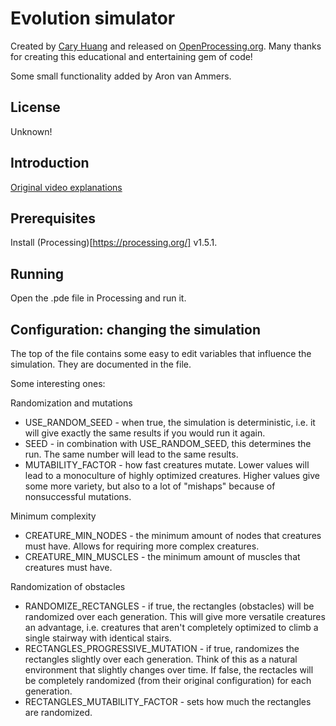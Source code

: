 # Evolution simulator

Created by [Cary Huang](https://www.youtube.com/channel/UC9z7EZAbkphEMg0SP7rw44A) and released on [OpenProcessing.org](http://www.openprocessing.org/sketch/205807). Many thanks for creating this educational and entertaining gem of code!

Some small functionality added by Aron van Ammers.

## License

Unknown!

## Introduction

[Original video explanations](https://www.youtube.com/watch?v=GOFws_hhZs8)

## Prerequisites

Install (Processing)[https://processing.org/] v1.5.1.

## Running

Open the .pde file in Processing and run it.

## Configuration: changing the simulation

The top of the file contains some easy to edit variables that influence the simulation. They are documented in the file.

Some interesting ones:

Randomization and mutations
* USE_RANDOM_SEED - when true, the simulation is deterministic, i.e. it will give exactly the same results if you would run it again.
* SEED - in combination with USE_RANDOM_SEED, this determines the run. The same number will lead to the same results. 
* MUTABILITY_FACTOR - how fast creatures mutate. Lower values will lead to a monoculture of highly optimized creatures. Higher values give some more variety, but also to a lot of "mishaps" because of nonsuccessful mutations.

Minimum complexity
* CREATURE_MIN_NODES - the minimum amount of nodes that creatures must have. Allows for requiring more complex creatures.
* CREATURE_MIN_MUSCLES - the minimum amount of muscles that creatures must have.

Randomization of obstacles

* RANDOMIZE_RECTANGLES - if true, the rectangles (obstacles) will be randomized over each generation. This will give more versatile creatures an advantage, i.e. creatures that aren't completely optimized to climb a single stairway with identical stairs.
* RECTANGLES_PROGRESSIVE_MUTATION - if true, randomizes the rectangles slightly over each generation. Think of this as a natural environment that slightly changes over time. If false, the rectacles will be completely randomized (from their original configuration) for each generation.
* RECTANGLES_MUTABILITY_FACTOR - sets how much the rectangles are randomized.


